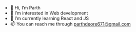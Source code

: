 - 👋 Hi, I’m Parth
- 👀 I’m interested in Web development
- 🌱 I’m currently learning React and JS
- 📫 You can reach me through parthdeore671@gmail.com

<!---
Parth2829/Parth2829 is a ✨ special ✨ repository because its `README.md` (this file) appears on your GitHub profile.
You can click the Preview link to take a look at your changes.
--->
